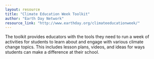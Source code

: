 ```yaml
---
layout: resource
title: "Climate Education Week Toolkit"
author: "Earth Day Network"
resource_link: "http://www.earthday.org/climateeducationweek/"
---
```


The toolkit provides educators with the tools they need to run a week of activities for students to learn about and engage with various climate change topics. This includes lesson plans, videos, and ideas for ways students can make a difference at their school.